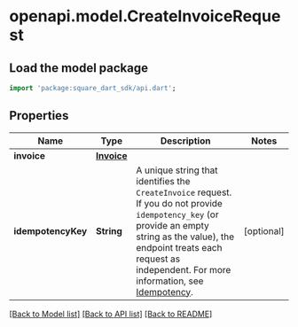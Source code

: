 # openapi.model.CreateInvoiceRequest

## Load the model package
```dart
import 'package:square_dart_sdk/api.dart';
```

## Properties
Name | Type | Description | Notes
------------ | ------------- | ------------- | -------------
**invoice** | [**Invoice**](Invoice.md) |  | 
**idempotencyKey** | **String** | A unique string that identifies the `CreateInvoice` request. If you do not  provide `idempotency_key` (or provide an empty string as the value), the endpoint  treats each request as independent.  For more information, see [Idempotency](https://developer.squareup.com/docs/build-basics/common-api-patterns/idempotency). | [optional] 

[[Back to Model list]](../README.md#documentation-for-models) [[Back to API list]](../README.md#documentation-for-api-endpoints) [[Back to README]](../README.md)


